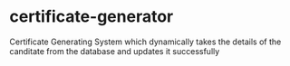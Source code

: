 # certificate-generator
Certificate Generating System which dynamically takes the details of the canditate from the database and updates it successfully 
